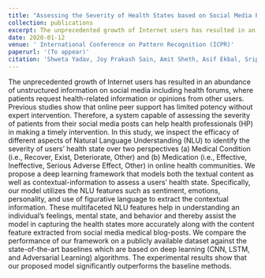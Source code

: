 ```yaml
---
title: "Assessing the Severity of Health States based on Social Media Posts"
collection: publications
excerpt: The unprecedented growth of Internet users has resulted in an abundance of unstructured information on social media including health forums, where patients request health-related information or opinions from other users. Previous studies show that online peer support has limited potency without expert intervention. Therefore, a system capable of assessing the severity of patients from their social media posts can help health professionals (HP) in making a timely intervention. In this study, we inspect the efficacy of different aspects of Natural Language Understanding (NLU) to identify the severity of users’ health state over two perspectives (a) Medical Condition (i.e., Recover, Exist, Deteriorate, Other) and (b) Medication (i.e., Effective, Ineffective, Serious Adverse Effect, Other) in online health communities. We propose a deep learning framework that models both the textual content as well as contextual-information to assess a users’ health state. Specifically, our model utilizes the NLU features such as sentiment, emotions, personality, and use of figurative language to extract the contextual information. These multifaceted NLU features help in understanding an individual’s feelings, mental state, and behavior and thereby assist the model in capturing the health states more accurately along with the content feature extracted from social media medical blog-posts. We compare the performance of our framework on a publicly available dataset against the state-of-the-art baselines which are based on deep learning (CNN, LSTM, and Adversarial Learning) algorithms. The experimental results show that our proposed model significantly outperforms the baseline methods.
date: 2020-01-12
venue: ' International Conference on Pattern Recognition (ICPR)'
paperurl: '(To appear)'
citation: 'Shweta Yadav, Joy Prakash Sain, Amit Sheth, Asif Ekbal, Sriparna Saha, Pushpak Bhattacharyya, Raminta Daniulaityta. Assessing the Severity of Health States based on Social Media Posts'
---
```


The unprecedented growth of Internet users has resulted in an abundance of unstructured information on social media including health forums, where patients request health-related information or opinions from other users. Previous studies show that online peer support has limited potency without expert intervention. Therefore, a system capable of assessing the severity of patients from their social media posts can help health professionals (HP) in making a timely intervention. In this study, we inspect the efficacy of different aspects of Natural Language Understanding (NLU) to identify the severity of users’ health state over two perspectives (a) Medical Condition (i.e., Recover, Exist, Deteriorate, Other) and (b) Medication (i.e., Effective, Ineffective, Serious Adverse Effect, Other) in online health communities. We propose a deep learning framework that models both the textual content as well as contextual-information to assess a users’ health state. Specifically, our model utilizes the NLU features such as sentiment, emotions, personality, and use of figurative language to extract the contextual information. These multifaceted NLU features help in understanding an individual’s feelings, mental state, and behavior and thereby assist the model in capturing the health states more accurately along with the content feature extracted from social media medical blog-posts. We compare the performance of our framework on a publicly available dataset against the state-of-the-art baselines which are based on deep learning (CNN, LSTM, and Adversarial Learning) algorithms. The experimental results show that our proposed model significantly outperforms the baseline methods.
